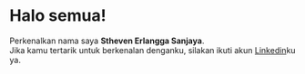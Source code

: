 # Halo semua! 
Perkenalkan nama saya **Stheven Erlangga Sanjaya**.\
Jika kamu tertarik untuk berkenalan denganku, silakan ikuti akun [Linkedin](https://www.linkedin.com/in/stheven-erlangga-5052711aa/)ku ya.
